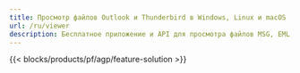 ```yaml
---
title: Просмотр файлов Outlook и Thunderbird в Windows, Linux и macOS
url: /ru/viewer
description: Бесплатное приложение и API для просмотра файлов MSG, EML, EMLX, PST, OST, OFT, MBOX, ICS и VCF
---
```


{{< blocks/products/pf/agp/feature-solution >}}

